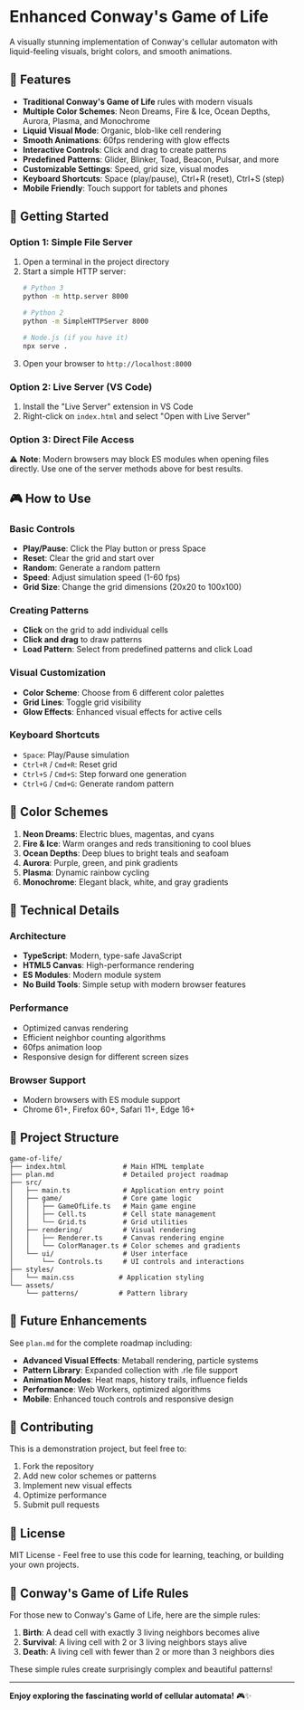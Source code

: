 # Enhanced Conway's Game of Life

A visually stunning implementation of Conway's cellular automaton with liquid-feeling visuals, bright colors, and smooth animations.

## 🎨 Features

- **Traditional Conway's Game of Life** rules with modern visuals
- **Multiple Color Schemes**: Neon Dreams, Fire & Ice, Ocean Depths, Aurora, Plasma, and Monochrome
- **Liquid Visual Mode**: Organic, blob-like cell rendering
- **Smooth Animations**: 60fps rendering with glow effects
- **Interactive Controls**: Click and drag to create patterns
- **Predefined Patterns**: Glider, Blinker, Toad, Beacon, Pulsar, and more
- **Customizable Settings**: Speed, grid size, visual modes
- **Keyboard Shortcuts**: Space (play/pause), Ctrl+R (reset), Ctrl+S (step)
- **Mobile Friendly**: Touch support for tablets and phones

## 🚀 Getting Started

### Option 1: Simple File Server
1. Open a terminal in the project directory
2. Start a simple HTTP server:
   ```bash
   # Python 3
   python -m http.server 8000
   
   # Python 2
   python -m SimpleHTTPServer 8000
   
   # Node.js (if you have it)
   npx serve .
   ```
3. Open your browser to `http://localhost:8000`

### Option 2: Live Server (VS Code)
1. Install the "Live Server" extension in VS Code
2. Right-click on `index.html` and select "Open with Live Server"

### Option 3: Direct File Access
⚠️ **Note**: Modern browsers may block ES modules when opening files directly. Use one of the server methods above for best results.

## 🎮 How to Use

### Basic Controls
- **Play/Pause**: Click the Play button or press Space
- **Reset**: Clear the grid and start over
- **Random**: Generate a random pattern
- **Speed**: Adjust simulation speed (1-60 fps)
- **Grid Size**: Change the grid dimensions (20x20 to 100x100)

### Creating Patterns
- **Click** on the grid to add individual cells
- **Click and drag** to draw patterns
- **Load Pattern**: Select from predefined patterns and click Load

### Visual Customization
- **Color Scheme**: Choose from 6 different color palettes
- **Grid Lines**: Toggle grid visibility
- **Glow Effects**: Enhanced visual effects for active cells

### Keyboard Shortcuts
- `Space`: Play/Pause simulation
- `Ctrl+R` / `Cmd+R`: Reset grid
- `Ctrl+S` / `Cmd+S`: Step forward one generation
- `Ctrl+G` / `Cmd+G`: Generate random pattern

## 🎨 Color Schemes

1. **Neon Dreams**: Electric blues, magentas, and cyans
2. **Fire & Ice**: Warm oranges and reds transitioning to cool blues
3. **Ocean Depths**: Deep blues to bright teals and seafoam
4. **Aurora**: Purple, green, and pink gradients
5. **Plasma**: Dynamic rainbow cycling
6. **Monochrome**: Elegant black, white, and gray gradients

## 🔧 Technical Details

### Architecture
- **TypeScript**: Modern, type-safe JavaScript
- **HTML5 Canvas**: High-performance rendering
- **ES Modules**: Modern module system
- **No Build Tools**: Simple setup with modern browser features

### Performance
- Optimized canvas rendering
- Efficient neighbor counting algorithms
- 60fps animation loop
- Responsive design for different screen sizes

### Browser Support
- Modern browsers with ES module support
- Chrome 61+, Firefox 60+, Safari 11+, Edge 16+

## 📁 Project Structure

```
game-of-life/
├── index.html              # Main HTML template
├── plan.md                 # Detailed project roadmap
├── src/
│   ├── main.ts             # Application entry point
│   ├── game/               # Core game logic
│   │   ├── GameOfLife.ts   # Main game engine
│   │   ├── Cell.ts         # Cell state management
│   │   └── Grid.ts         # Grid utilities
│   ├── rendering/          # Visual rendering
│   │   ├── Renderer.ts     # Canvas rendering engine
│   │   └── ColorManager.ts # Color schemes and gradients
│   └── ui/                 # User interface
│       └── Controls.ts     # UI controls and interactions
├── styles/
│   └── main.css           # Application styling
└── assets/
    └── patterns/          # Pattern library
```

## 🚧 Future Enhancements

See `plan.md` for the complete roadmap including:

- **Advanced Visual Effects**: Metaball rendering, particle systems
- **Pattern Library**: Expanded collection with .rle file support
- **Animation Modes**: Heat maps, history trails, influence fields
- **Performance**: Web Workers, optimized algorithms
- **Mobile**: Enhanced touch controls and responsive design

## 🤝 Contributing

This is a demonstration project, but feel free to:
1. Fork the repository
2. Add new color schemes or patterns
3. Implement new visual effects
4. Optimize performance
5. Submit pull requests

## 📜 License

MIT License - Feel free to use this code for learning, teaching, or building your own projects.

## 🎯 Conway's Game of Life Rules

For those new to Conway's Game of Life, here are the simple rules:

1. **Birth**: A dead cell with exactly 3 living neighbors becomes alive
2. **Survival**: A living cell with 2 or 3 living neighbors stays alive
3. **Death**: A living cell with fewer than 2 or more than 3 neighbors dies

These simple rules create surprisingly complex and beautiful patterns!

---

**Enjoy exploring the fascinating world of cellular automata!** 🎮✨